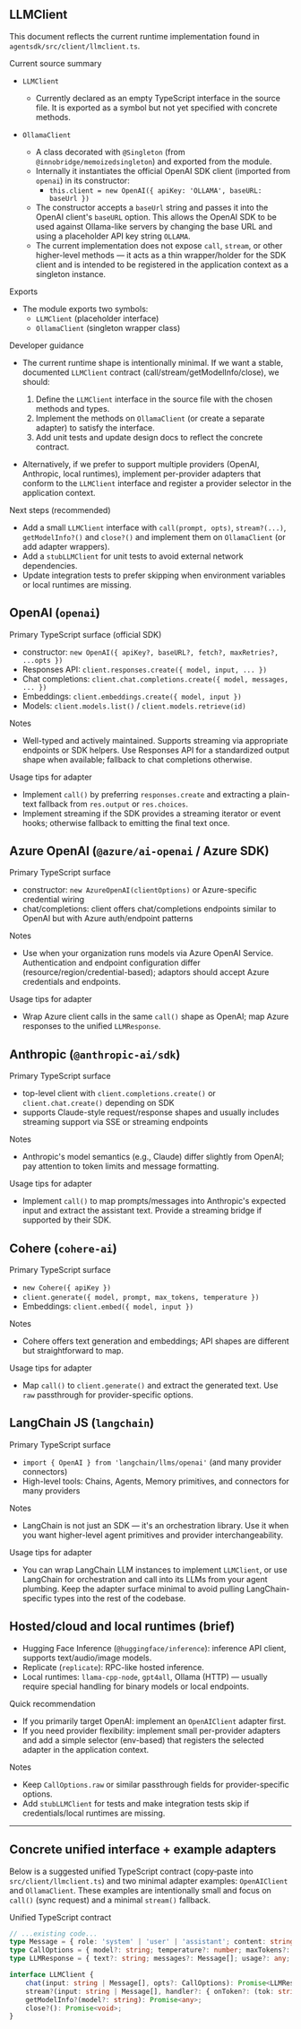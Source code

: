 ## LLMClient

This document reflects the current runtime implementation found in `agentsdk/src/client/llmclient.ts`.

Current source summary

- `LLMClient`
	- Currently declared as an empty TypeScript interface in the source file. It is exported as a symbol but not yet specified with concrete methods.

- `OllamaClient`
	- A class decorated with `@Singleton` (from `@innobridge/memoizedsingleton`) and exported from the module.
	- Internally it instantiates the official OpenAI SDK client (imported from `openai`) in its constructor:
		- `this.client = new OpenAI({ apiKey: 'OLLAMA', baseURL: baseUrl })`
	- The constructor accepts a `baseUrl` string and passes it into the OpenAI client's `baseURL` option. This allows the OpenAI SDK to be used against Ollama-like servers by changing the base URL and using a placeholder API key string `OLLAMA`.
	- The current implementation does not expose `call`, `stream`, or other higher-level methods — it acts as a thin wrapper/holder for the SDK client and is intended to be registered in the application context as a singleton instance.

Exports

- The module exports two symbols:
	- `LLMClient` (placeholder interface)
	- `OllamaClient` (singleton wrapper class)

Developer guidance

- The current runtime shape is intentionally minimal. If we want a stable, documented `LLMClient` contract (call/stream/getModelInfo/close), we should:
	1. Define the `LLMClient` interface in the source file with the chosen methods and types.
	2. Implement the methods on `OllamaClient` (or create a separate adapter) to satisfy the interface.
	3. Add unit tests and update design docs to reflect the concrete contract.

- Alternatively, if we prefer to support multiple providers (OpenAI, Anthropic, local runtimes), implement per-provider adapters that conform to the `LLMClient` interface and register a provider selector in the application context.

Next steps (recommended)

- Add a small `LLMClient` interface with `call(prompt, opts)`, `stream?(...)`, `getModelInfo?()` and `close?()` and implement them on `OllamaClient` (or add adapter wrappers).
- Add a `stubLLMClient` for unit tests to avoid external network dependencies.
- Update integration tests to prefer skipping when environment variables or local runtimes are missing.


## OpenAI (`openai`)

Primary TypeScript surface (official SDK)

- constructor: `new OpenAI({ apiKey?, baseURL?, fetch?, maxRetries?, ...opts })`
- Responses API: `client.responses.create({ model, input, ... })`
- Chat completions: `client.chat.completions.create({ model, messages, ... })`
- Embeddings: `client.embeddings.create({ model, input })`
- Models: `client.models.list()` / `client.models.retrieve(id)`

Notes

- Well-typed and actively maintained. Supports streaming via appropriate endpoints or SDK helpers. Use Responses API for a standardized output shape when available; fallback to chat completions otherwise.

Usage tips for adapter

- Implement `call()` by preferring `responses.create` and extracting a plain-text fallback from `res.output` or `res.choices`.
- Implement streaming if the SDK provides a streaming iterator or event hooks; otherwise fallback to emitting the final text once.

## Azure OpenAI (`@azure/ai-openai` / Azure SDK)

Primary TypeScript surface

- constructor: `new AzureOpenAI(clientOptions)` or Azure-specific credential wiring
- chat/completions: client offers chat/completions endpoints similar to OpenAI but with Azure auth/endpoint patterns

Notes

- Use when your organization runs models via Azure OpenAI Service. Authentication and endpoint configuration differ (resource/region/credential-based); adaptors should accept Azure credentials and endpoints.

Usage tips for adapter

- Wrap Azure client calls in the same `call()` shape as OpenAI; map Azure responses to the unified `LLMResponse`.

## Anthropic (`@anthropic-ai/sdk`)

Primary TypeScript surface

- top-level client with `client.completions.create()` or `client.chat.create()` depending on SDK
- supports Claude-style request/response shapes and usually includes streaming support via SSE or streaming endpoints

Notes

- Anthropic's model semantics (e.g., Claude) differ slightly from OpenAI; pay attention to token limits and message formatting.

Usage tips for adapter

- Implement `call()` to map prompts/messages into Anthropic's expected input and extract the assistant text. Provide a streaming bridge if supported by their SDK.

## Cohere (`cohere-ai`)

Primary TypeScript surface

- `new Cohere({ apiKey })`
- `client.generate({ model, prompt, max_tokens, temperature })`
- Embeddings: `client.embed({ model, input })`

Notes

- Cohere offers text generation and embeddings; API shapes are different but straightforward to map.

Usage tips for adapter

- Map `call()` to `client.generate()` and extract the generated text. Use `raw` passthrough for provider-specific options.

## LangChain JS (`langchain`)

Primary TypeScript surface

- `import { OpenAI } from 'langchain/llms/openai'` (and many provider connectors)
- High-level tools: Chains, Agents, Memory primitives, and connectors for many providers

Notes

- LangChain is not just an SDK — it's an orchestration library. Use it when you want higher-level agent primitives and provider interchangeability.

Usage tips for adapter

- You can wrap LangChain LLM instances to implement `LLMClient`, or use LangChain for orchestration and call into its LLMs from your agent plumbing. Keep the adapter surface minimal to avoid pulling LangChain-specific types into the rest of the codebase.

## Hosted/cloud and local runtimes (brief)

- Hugging Face Inference (`@huggingface/inference`): inference API client, supports text/audio/image models.
- Replicate (`replicate`): RPC-like hosted inference.
- Local runtimes: `llama-cpp-node`, `gpt4all`, Ollama (HTTP) — usually require special handling for binary models or local endpoints.

Quick recommendation

- If you primarily target OpenAI: implement an `OpenAIClient` adapter first.
- If you need provider flexibility: implement small per-provider adapters and add a simple selector (env-based) that registers the selected adapter in the application context.

Notes

- Keep `CallOptions.raw` or similar passthrough fields for provider-specific options.
- Add `stubLLMClient` for tests and make integration tests skip if credentials/local runtimes are missing.

---

## Concrete unified interface + example adapters

Below is a suggested unified TypeScript contract (copy‑paste into `src/client/llmclient.ts`) and two minimal adapter examples: `OpenAIClient` and `OllamaClient`. These examples are intentionally small and focus on `call()` (sync request) and a minimal `stream()` fallback.

Unified TypeScript contract

```ts
// ...existing code...
type Message = { role: 'system' | 'user' | 'assistant'; content: string };
type CallOptions = { model?: string; temperature?: number; maxTokens?: number; raw?: Record<string, any> };
type LLMResponse = { text?: string; messages?: Message[]; usage?: any; raw?: any };

interface LLMClient {
    chat(input: string | Message[], opts?: CallOptions): Promise<LLMResponse>;
    stream?(input: string | Message[], handler?: { onToken?: (tok: string) => void; onError?: (err: any) => void; onClose?: () => void }, opts?: CallOptions): Promise<void>;
    getModelInfo?(model?: string): Promise<any>;
    close?(): Promise<void>;
}
```
